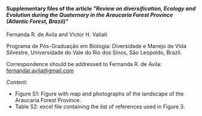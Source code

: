#### Supplementary files of the article *_"Review on diversification, Ecology and Evolution during the Quaternary in the Araucaria Forest Province (Atlantic Forest, Brazil)"_*


Fernanda R. de Avila and Victor H. Valiati

Programa de Pós-Graduação em Biologia: Diversidade e Manejo de Vida Silvestre, Universidade do Vale do Rio dos Sinos, São Leopoldo, Brazil.

Correspondence should be addressed to Fernanda R. de Avila: fernandar.avila@gmail.com

_Content:_

* Figure S1: Figure with map and photographs of the landscape of the Araucaria Forest Province. 
* Table S2: excel file containing the list of references used in Figure 3. 
